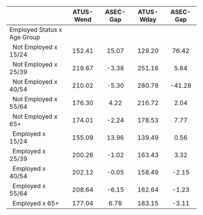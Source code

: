 
|                      |    ATUS-Wend |     ASEC-Gap |    ATUS-Wday |     ASEC-Gap |
| -------------------- | :----------: | :----------: | :----------: | :----------: |
| Employed Status x Age Group |              |              |              |              |
| &nbsp;&nbsp;Not Employed x 15/24 |       152.41 |        15.07 |       129.20 |        76.42 |
| &nbsp;&nbsp;Not Employed x 25/39 |       219.67 |        -3.38 |       251.16 |         5.64 |
| &nbsp;&nbsp;Not Employed x 40/54 |       210.02 |        -5.30 |       280.78 |       -41.28 |
| &nbsp;&nbsp;Not Employed x 55/64 |       176.30 |         4.22 |       216.72 |         2.04 |
| &nbsp;&nbsp;Not Employed x 65+ |       174.01 |        -2.24 |       178.53 |         7.77 |
| &nbsp;&nbsp;Employed x 15/24 |       155.09 |        13.96 |       139.49 |         0.56 |
| &nbsp;&nbsp;Employed x 25/39 |       200.26 |        -1.02 |       163.43 |         3.32 |
| &nbsp;&nbsp;Employed x 40/54 |       202.12 |        -0.05 |       158.49 |        -2.15 |
| &nbsp;&nbsp;Employed x 55/64 |       208.64 |        -6.15 |       162.64 |        -1.23 |
| &nbsp;&nbsp;Employed x 65+ |       177.04 |         6.78 |       183.15 |        -3.11 |

